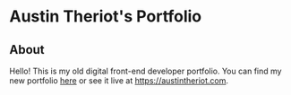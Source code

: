 # Austin Theriot's Portfolio

## About
Hello! This is my old digital front-end developer portfolio. You can find my new portfolio [here](https://github.com/austintheriot/digital-portfolio) or see it live at https://austintheriot.com.
